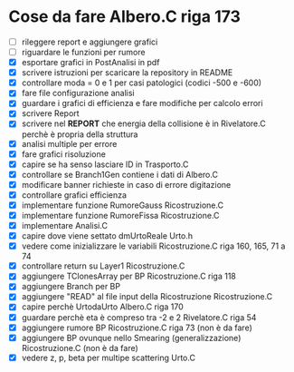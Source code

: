 # Cose da fare                                      Albero.C                riga 173
- [ ] rileggere report e aggiungere grafici
- [ ] riguardare le funzioni per rumore
- [x] esportare grafici in PostAnalisi in pdf
- [x] scrivere istruzioni per scaricare la repository in README
- [x] controllare moda = 0 e 1 per casi patologici (codici -500 e -600)
- [x] fare file configurazione analisi
- [x] guardare i grafici di efficienza e fare modifiche per calcolo errori
- [x] scrivere Report
- [x] scrivere nel **REPORT** che energia della collisione è in Rivelatore.C perchè è propria della struttura
- [x] analisi multiple per errore
- [x] fare grafici risoluzione
- [x] capire se ha senso lasciare ID in Trasporto.C 
- [x] controllare se Branch1Gen contiene i dati di Albero.C
- [x] modificare banner richieste in caso di errore digitazione
- [x] controllare grafici efficienza
- [x] implementare funzione RumoreGauss                             Ricostruzione.C
- [x] implementare funzione RumoreFissa                             Ricostruzione.C
- [x] implementare Analisi.C    
- [x] capire dove viene settato dmUrtoReale                         Urto.h
- [x] vedere come inizializzare le variabili                        Ricostruzione.C      riga 160, 165, 71 a 74
- [x] controllare return su Layer1                                  Ricostruzione.C
- [x] aggiungere TClonesArray per BP                                Ricostruzione.C         riga 118
- [x] aggiungere Branch per BP
- [x] aggiungere "READ" al file input della Ricostruzione           Ricostruzione.C
- [x] capire perchè UrtodaUrto                                      Albero.C                riga 170
- [x] guardare perchè eta è compreso tra -2 e 2                     Rivelatore.C            riga 54
- [x] aggiungere rumore BP                                          Ricostruzione.C         riga 73 (non è da fare)
- [x] aggiungere BP ovunque nello Smearing (generalizzazione)       Ricostruzione.C            (non è da fare)
- [x] vedere z, p, beta per multipe scattering                      Urto.C